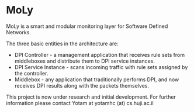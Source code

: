 MoLy
====

MoLy is a smart and modular monitoring layer for Software Defined Networks.

The three basic entities in the architecture are:
- DPI Controller - a management application that receives rule sets from middleboxes and distribute them to DPI service instances.
- DPI Service Instance - scans incoming traffic with rule sets assigned by the controller.
- Middlebox - any application that traditionally performs DPI, and now receives DPI results along with the packets themselves.

This project is now under research and initial development.
For further information please contact Yotam at yotamhc (at) cs.huji.ac.il
